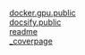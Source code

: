 [docker.gpu.public](docker.gpu.public.md)  
[docsify.public](docsify.public.md)  
[readme](readme.md)  
[_coverpage](_coverpage.md)  